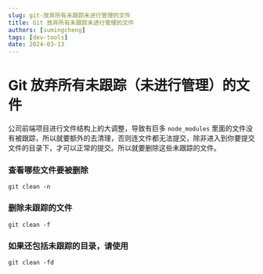 ```yaml
---
slug: git-放弃所有未跟踪未进行管理的文件
title: Git 放弃所有未跟踪未进行管理的文件
authors: [sumingcheng]
tags: [dev-tools]
date: 2024-03-13
---
```


# Git 放弃所有未跟踪（未进行管理）的文件

公司前端项目进行文件结构上的大调整，导致有巨多 `node_modules` 里面的文件没有被跟踪，所以就要额外的去清理，否则连文件都无法提交，除非进入到你要提交文件的目录下，才可以正常的提交。所以就要删除这些未跟踪的文件。

### 查看哪些文件要被删除

```
git clean -n
```

### 删除未跟踪的文件

```
git clean -f
```

### 如果还包括未跟踪的目录，请使用

```
git clean -fd
```
